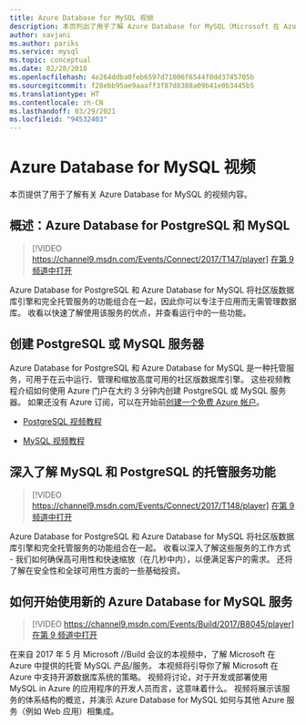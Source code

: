 ```yaml
---
title: Azure Database for MySQL 视频
description: 本页列出了用于了解 Azure Database for MySQL（Microsoft 在 Azure 中提供的托管 MySQL 产品/服务）的相关视频内容。
author: savjani
ms.author: pariks
ms.service: mysql
ms.topic: conceptual
ms.date: 02/28/2018
ms.openlocfilehash: 4e264ddba0feb6597d71006f6544f0dd3745705b
ms.sourcegitcommit: f28ebb95ae9aaaff3f87d8388a09b41e0b3445b5
ms.translationtype: HT
ms.contentlocale: zh-CN
ms.lasthandoff: 03/29/2021
ms.locfileid: "94532403"
---
```

# <a name="azure-database-for-mysql-videos"></a>Azure Database for MySQL 视频

本页提供了用于了解有关 Azure Database for MySQL 的视频内容。

## <a name="overview-azure-database-for-postgresql-and-mysql"></a>概述：Azure Database for PostgreSQL 和 MySQL

>[!VIDEO https://channel9.msdn.com/Events/Connect/2017/T147/player] 
[在第 9 频道中打开](https://channel9.msdn.com/Events/Connect/2017/T147)

Azure Database for PostgreSQL 和 Azure Database for MySQL 将社区版数据库引擎和完全托管服务的功能组合在一起，因此你可以专注于应用而无需管理数据库。 收看以快速了解使用该服务的优点，并查看运行中的一些功能。

## <a name="create-a-postgresql-or-mysql-server"></a>创建 PostgreSQL 或 MySQL 服务器
Azure Database for PostgreSQL 和 Azure Database for MySQL 是一种托管服务，可用于在云中运行、管理和缩放高度可用的社区版数据库引擎。 这些视频教程介绍如何使用 Azure 门户在大约 3 分钟内创建 PostgreSQL 或 MySQL 服务器。 如果还没有 Azure 订阅，可以在开始前[创建一个免费 Azure 帐户](https://azure.microsoft.com/free/)。

* [PostgreSQL 视频教程](https://azure.microsoft.com/resources/videos/create-an-azure-database-for-postgresql-server-in-the-azure-portal)

* [MySQL 视频教程](https://azure.microsoft.com/resources/videos/create-an-azure-database-for-mysql-server-by-using-the-azure-portal)

## <a name="deep-dive-on-managed-service-capabilities-for-mysql-and-postgresql"></a>深入了解 MySQL 和 PostgreSQL 的托管服务功能

>[!VIDEO https://channel9.msdn.com/Events/Connect/2017/T148/player]
[在第 9 频道中打开](https://channel9.msdn.com/Events/Connect/2017/T148)

Azure Database for PostgreSQL 和 Azure Database for MySQL 将社区版数据库引擎和完全托管服务的功能组合在一起。 收看以深入了解这些服务的工作方式 - 我们如何确保高可用性和快速缩放（在几秒中内），以便满足客户的需求。 还将了解在安全性和全球可用性方面的一些基础投资。

## <a name="how-to-get-started-with-the-new-azure-database-for-mysql-service"></a>如何开始使用新的 Azure Database for MySQL 服务

>[!VIDEO https://channel9.msdn.com/Events/Build/2017/B8045/player]
[在第 9 频道中打开](https://channel9.msdn.com/events/Build/2017/B8045)

在来自 2017 年 5 月 Microsoft //Build 会议的本视频中，了解 Microsoft 在 Azure 中提供的托管 MySQL 产品/服务。 本视频将引导你了解 Microsoft 在 Azure 中支持开源数据库系统的策略。 视频将讨论，对于开发或部署使用 MySQL in Azure 的应用程序的开发人员而言，这意味着什么。 视频将展示该服务的体系结构的概览，并演示 Azure Database for MySQL 如何与其他 Azure 服务（例如 Web 应用）相集成。
